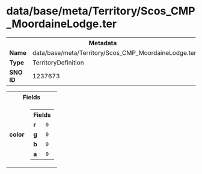 <h1>data/base/meta/Territory/Scos_CMP_MoordaineLodge.ter</h1><table><tr><th colspan="100%">Metadata</th></tr><tr><td><b>Name</b></td><td>data/base/meta/Territory/Scos_CMP_MoordaineLodge.ter</td></tr><tr><td><b>Type</b></td><td>TerritoryDefinition</td></tr><tr><td><b>SNO ID</b></td><td>1237673</td></tr></table>

<table><tr><th colspan="100%">Fields</th></tr><tr><td><b>color</b></td><td><table><tr><th colspan="100%">Fields</th></tr><tr><td><b>r</b></td><td><code>0</code></td></tr><tr><td><b>g</b></td><td><code>0</code></td></tr><tr><td><b>b</b></td><td><code>0</code></td></tr><tr><td><b>a</b></td><td><code>0</code></td></tr></table>

</td></tr></table>

